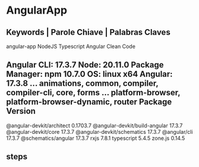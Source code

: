 # AngularApp
## Keywords | Parole Chiave | Palabras Claves
angular-app NodeJS Typescript Angular Clean Code

Angular CLI: 17.3.7
Node: 20.11.0
Package Manager: npm 10.7.0
OS: linux x64
Angular: 17.3.8
... animations, common, compiler, compiler-cli, core, forms
... platform-browser, platform-browser-dynamic, router
Package                         Version
---------------------------------------------------------
@angular-devkit/architect       0.1703.7
@angular-devkit/build-angular   17.3.7
@angular-devkit/core            17.3.7
@angular-devkit/schematics      17.3.7
@angular/cli                    17.3.7
@schematics/angular             17.3.7
rxjs                            7.8.1
typescript                      5.4.5
zone.js                         0.14.5

## steps
